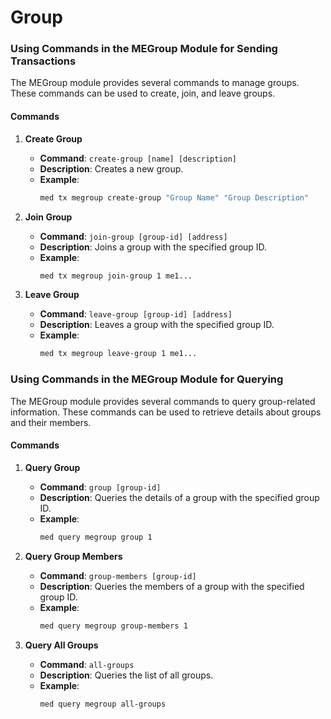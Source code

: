 # Group

### Using Commands in the MEGroup Module for Sending Transactions

The MEGroup module provides several commands to manage groups. These commands can be used to create, join, and leave groups.

#### Commands

1. **Create Group**
    - **Command**: `create-group [name] [description]`
    - **Description**: Creates a new group.
    - **Example**:
      ```sh
      med tx megroup create-group "Group Name" "Group Description"
      ```

2. **Join Group**
    - **Command**: `join-group [group-id] [address]`
    - **Description**: Joins a group with the specified group ID.
    - **Example**:
      ```sh
      med tx megroup join-group 1 me1...
      ```

3. **Leave Group**
    - **Command**: `leave-group [group-id] [address]`
    - **Description**: Leaves a group with the specified group ID.
    - **Example**:
      ```sh
      med tx megroup leave-group 1 me1...
      ```

### Using Commands in the MEGroup Module for Querying

The MEGroup module provides several commands to query group-related information. These commands can be used to retrieve details about groups and their members.

#### Commands

1. **Query Group**
   - **Command**: `group [group-id]`
   - **Description**: Queries the details of a group with the specified group ID.
   - **Example**:
     ```sh
     med query megroup group 1
     ```

2. **Query Group Members**
   - **Command**: `group-members [group-id]`
   - **Description**: Queries the members of a group with the specified group ID.
   - **Example**:
     ```sh
     med query megroup group-members 1
     ```

3. **Query All Groups**
   - **Command**: `all-groups`
   - **Description**: Queries the list of all groups.
   - **Example**:
     ```sh
     med query megroup all-groups
     ```
